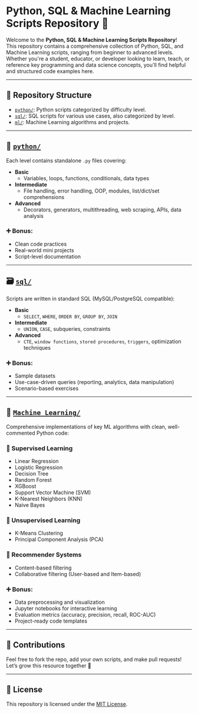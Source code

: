 # Python, SQL & Machine Learning Scripts Repository 🚀

Welcome to the **Python, SQL & Machine Learning Scripts Repository**!  
This repository contains a comprehensive collection of Python, SQL, and Machine Learning scripts, ranging from beginner to advanced levels. Whether you're a student, educator, or developer looking to learn, teach, or reference key programming and data science concepts, you'll find helpful and structured code examples here.

---

## 📂 Repository Structure

- [`python/`](./python): Python scripts categorized by difficulty level.
- [`sql/`](./sql): SQL scripts for various use cases, also categorized by level.
- [`ml/`](./ml): Machine Learning algorithms and projects.

---

## 🐍 [`python/`](./python)

Each level contains standalone `.py` files covering:

- **Basic**  
  - Variables, loops, functions, conditionals, data types
- **Intermediate**  
  - File handling, error handling, OOP, modules, list/dict/set comprehensions
- **Advanced**  
  - Decorators, generators, multithreading, web scraping, APIs, data analysis

### ➕ Bonus:
- Clean code practices  
- Real-world mini projects  
- Script-level documentation

---

## 🗃️ [`sql/`](./sql)

Scripts are written in standard SQL (MySQL/PostgreSQL compatible):

- **Basic**  
  - `SELECT`, `WHERE`, `ORDER BY`, `GROUP BY`, `JOIN`
- **Intermediate**  
  - `UNION`, `CASE`, subqueries, constraints
- **Advanced**  
  - `CTE`, `window functions`, `stored procedures`, `triggers`, optimization techniques

### ➕ Bonus:
- Sample datasets  
- Use-case-driven queries (reporting, analytics, data manipulation)  
- Scenario-based exercises

---

## 🤖 [`Machine Learning/`](./Machine_Learning/)

Comprehensive implementations of key ML algorithms with clean, well-commented Python code:

### 🧠 Supervised Learning

- Linear Regression  
- Logistic Regression  
- Decision Tree  
- Random Forest  
- XGBoost  
- Support Vector Machine (SVM)  
- K-Nearest Neighbors (KNN)  
- Naive Bayes

### 🧩 Unsupervised Learning

- K-Means Clustering  
- Principal Component Analysis (PCA)

### 🧾 Recommender Systems

- Content-based filtering  
- Collaborative filtering (User-based and Item-based)

### ➕ Bonus:
- Data preprocessing and visualization  
- Jupyter notebooks for interactive learning  
- Evaluation metrics (accuracy, precision, recall, ROC-AUC)  
- Project-ready code templates  

---

## 📢 Contributions

Feel free to fork the repo, add your own scripts, and make pull requests!  
Let’s grow this resource together 🙌

---

## 📜 License

This repository is licensed under the [MIT License](./LICENSE).